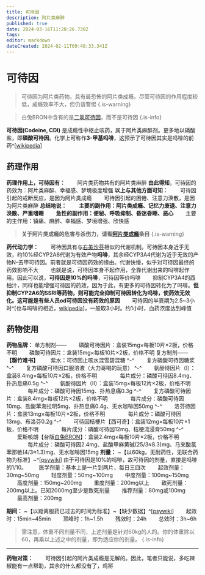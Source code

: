 ```yaml
---
title: 可待因
description: 阿片类麻醉
published: true
date: 2024-03-16T11:20:26.730Z
tags: 
editor: markdown
dateCreated: 2024-02-11T09:48:33.341Z
---
```


# 可待因

> 可待因为阿片类药物，具有最恐怖的阿片类成瘾。尽管可待因的作用程度较低，成瘾效率不大，但仍请警惕
{.is-warning}

> 白兔BRON中含有的是[二氢可待因](/zh/二氢可待因.md)，而不是可待因
{.is-info}

**可待因(Codeine, CDI)** 是成瘾性中枢止咳药，属于阿片类麻醉剂。更多地以磷酸盐，即**磷酸可待因**。化学上可称作**3-甲基吗啡**，这预示了可待因其实是吗啡的前药^[[wikipedia](https://en.wikipedia.org/wiki/Codeine)]
## 药理作用
**药理作用上，可待因有：**
　　阿片类药物共有的阿片类麻醉
**由此得知**，可待因的药效为：阿片类麻醉、幸福感、梦境极度增强
**以上与其他方面可知：**
　　可待因引起的戒断反应，是因为阿片类成瘾
　　可待因引起的困倦、注意力涣散，是因为阿片类麻醉
**总结地说：**
　　**主要的副作用：阿片类成瘾、记忆力废退、注意力涣散、严重嗜睡**
　　**急性的副作用：便秘、呼吸抑制、昏迷昏睡、恶心**
　　主要的主作用：镇痛、麻醉、幸福感、梦境增强、欣快感

> **关于阿片类成瘾的危害与杀伤力，请看[阿片类成瘾](/zh/阿片类成瘾)条目**
{.is-warning}

**药代动力学：**
　　可待因具有与[右美沙芬](/zh/右美沙芬.md)相似的代谢机制。可待因本身近乎无效，约10%经CYP2A6代谢为有效产物**吗啡**，其余经CYP3A4代谢为近乎无效的产物N-去甲可待因。前者就是可待因药效的缘由。代谢快慢，似乎对可待因最终的药效影响不大
　　也就是说，可待因本身不起作用，全靠代谢出来的吗啡起作用。因此可以说，**可待因是10%的吗啡**，可待因等价吗啡
　　抑制CYP3A4的西柚汁，同样也能增强可待因的药效，因为于此，有更多的可待因转化为了吗啡。**但抑制CYP2A6的SSRI等药物，则可能完全抑制可待因转化为吗啡，使药效无效化。这可能是有些人员od可待因没有药效的原因**
　　可待因的半衰期为2.5~3小时^[也与吗啡的相近，[wikipedia](https://en.wikipedia.org/wiki/Codeine)]，一般取3小时。约1小时，血药浓度达到峰值
## 药物使用
**药物品牌：**
单方制剂——
　　磷酸可待因片：盒装15mg×每板10片×2板，价格不明
　　磷酸可待因片：盒装15mg×每板10片×2板，价格不明
复方制剂——**【罄竹难书】**
　　紫水：可待因止咳水混雪碧混糖
^-^
　　复方磷酸可待因糖浆
^-^
　　复方磷酸可待因口服溶液（大力哥喝的玩意）
^-^
　　氨酚待因片（I）：盒装8.4mg×每板10片×2板，价格不明
　　　　每片成分：磷酸可待因8.4mg、扑热息痛0.5g
^-^
　　氨酚待因片（II）：盒装15mg×每板12片×2板，价格不明
　　　　每片成分：磷酸可待因15mg、扑热息痛0.3g
^-^
　　复方磷酸可待因片：盒装8.4mg×每板12片×2板，价格不明
　　　　每片成分：磷酸可待因10mg、盐酸苯海拉明5mg、扑热息痛0.4g、无水咖啡因50mg
^-^
　　洛芬待因片：盒装13mg×每板10片×2板，价格不明
　　　　每片成分：磷酸可待因13mg、布洛芬0.2g
^-^
　　可待因桔梗片【西可奇】：盒装12mg×每板10片×1板，价格不明
　　　　每片成分：磷酸可待因12mg、桔梗流浸膏50mg
^-^
　　爱斯咳朗【台版[白兔BRON](/zh/二氢可待因.md)】：盒装2.4mg×每板10片×2板，价格不明
　　　　每片成分：磷酸可待因2.4mg、盐酸甲麻黄碱(25/3≈8.3)mg、马来酸氯苯那敏(4/3≈1.3)mg、无水咖啡因15mg
**剂量：** ~【以60kg，无耐药性，无联合药物为标准】~^[[psywiki](https://m.psychonautwiki.org/wiki/Codeine)]
由于可待因是10%的吗啡，故可待因的剂量，直接是吗啡的1/10。
　　医学剂量：基本上是一片到两片，每日三四次
　　起效剂量：30mg~50mg
　　轻度剂量：50mg~100mg
　　中度剂量：100mg~150mg
　　高度剂量：150mg~200mg
　　重度剂量：200mg以上
　　致死剂量：200mg以上。已知2000mg至少是致死剂量
　　推荐剂量：80mg或100mg
　　最高剂量：200mg
  
**期间：** ~【以距离服药已过去的时间为标准】~【缺少数据】^[[psywiki](https://m.psychonautwiki.org/wiki/Codeine)]
　　起效时：15min~45min
　　顶峰时：1h~1.5h
　　残效时：24h
　　总效时：3h~6h
>需注意，体重不同剂量不同，上述剂量是针对60kg的人的。你的体重除以60，再乘以上述之中的剂量，即为适应你的剂量。
{.is-info}
***
**药物对策：**
　　可待因引起的阿片类成瘾是无解的。因此，笔者只能说，多吃辣椒能有一点帮助，其余的什么都没有了，鸡掰


